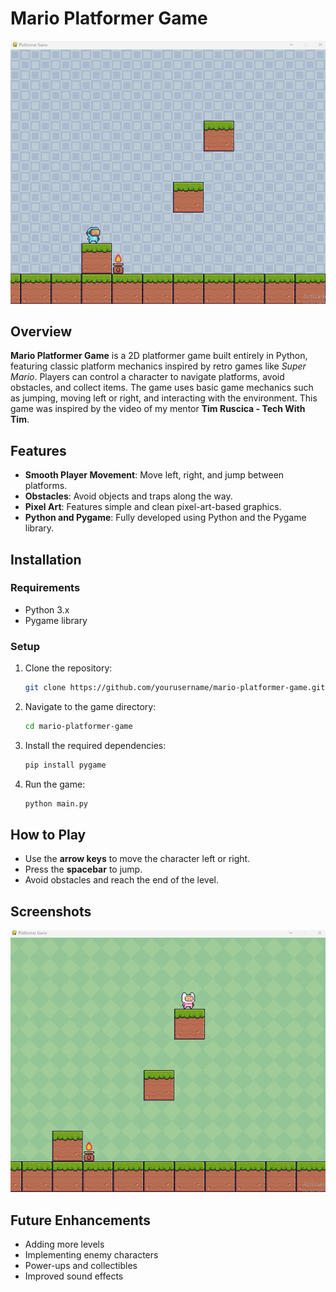 # Mario Platformer Game

![Mario Platformer](./mario-game.png)

## Overview

**Mario Platformer Game** is a 2D platformer game built entirely in Python, featuring classic platform mechanics inspired by retro games like _Super Mario_. Players can control a character to navigate platforms, avoid obstacles, and collect items. The game uses basic game mechanics such as jumping, moving left or right, and interacting with the environment. This game was inspired by the video of my mentor **Tim Ruscica - Tech With Tim**.

## Features

- **Smooth Player Movement**: Move left, right, and jump between platforms.
- **Obstacles**: Avoid objects and traps along the way.
- **Pixel Art**: Features simple and clean pixel-art-based graphics.
- **Python and Pygame**: Fully developed using Python and the Pygame library.

## Installation

### Requirements

- Python 3.x
- Pygame library

### Setup

1. Clone the repository:
   ```bash
   git clone https://github.com/yourusername/mario-platformer-game.git
   ```
2. Navigate to the game directory:
   ```bash
   cd mario-platformer-game
   ```
3. Install the required dependencies:
   ```bash
   pip install pygame
   ```
4. Run the game:
   ```bash
   python main.py
   ```

## How to Play

- Use the **arrow keys** to move the character left or right.
- Press the **spacebar** to jump.
- Avoid obstacles and reach the end of the level.

## Screenshots

![Game Screenshot](./mario-02.png)

## Future Enhancements

- Adding more levels
- Implementing enemy characters
- Power-ups and collectibles
- Improved sound effects
